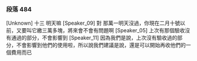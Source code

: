 ### 段落 484

[Unknown] 十三 明天嘛
[Speaker_09] 對 那萬一明天沒過，你現在二月十號以前，又要叫它繳三萬多塊，將來會不會有問題啊
[Speaker_05] 上次有那個驗收沒有通過的部分，不會影響到
[Speaker_11] 因為我們是說，上次沒有驗收過的部分，不會影響到他們的使用啦，所以說我們建議是說，還是可以開始再收他們的一個費用而已